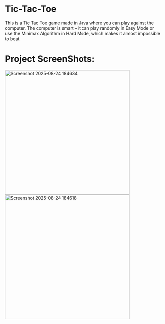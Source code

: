 # Tic-Tac-Toe
This is a Tic Tac Toe game made in Java where you can play against the computer. The computer is smart – it can play randomly in Easy Mode or use the Minimax Algorithm in Hard Mode, which makes it almost impossible to beat

# Project ScreenShots:


<img width="400" height="400" alt="Screenshot 2025-08-24 184634" src="https://github.com/user-attachments/assets/341a46d0-ed1f-4a70-a74e-7f66c26a624e" />

<img width="400" height="400" alt="Screenshot 2025-08-24 184618" src="https://github.com/user-attachments/assets/1b6e8b21-3dc8-49b4-b0c9-6a59e40cc1a5" />

